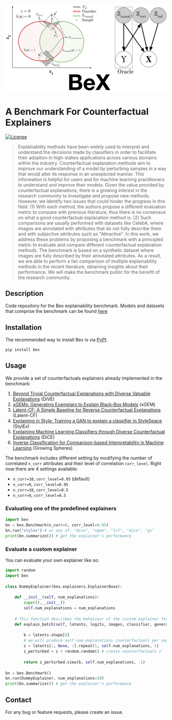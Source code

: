 <img src="images/cover.svg" alt="Main figure">

# A Benchmark For Counterfactual Explainers

[![License](https://img.shields.io/badge/License-Apache%202.0-blue.svg)](https://opensource.org/licenses/Apache-2.0) 

>Explainability methods have been widely used to interpret and understand the decisions made by classifiers in order to facilitate their adoption in high-stakes applications across various domains within the industry. Counterfactual explanation methods aim to improve our understanding of a model by perturbing samples in a way that would alter its response in an unexpected manner. This information is helpful for users and for machine learning practitioners to understand and improve their models. Given the value provided by counterfactual explanations, there is a growing interest in the research community to investigate and propose new methods. However, we identify two issues that could hinder the progress in this field. (1) With each  method, the authors propose a different evaluation metric to compare with previous literature, thus there is no consensus on what a good counterfactual explanation method is. (2) Such comparisons are usually performed with datasets like CelebA, where images are annotated with attributes that do not fully describe them and with subjective attributes such as "Attractive". In this work, we address these problems by proposing a benchmark with a principled metric to evaluate and compare different counterfactual explanation methods. The benchmark is based on a synthetic dataset where images are fully described by their annotated attributes. As a result, we are able to perform a fair comparison of multiple explainability methods in the recent literature, obtaining insights about their performance. We will make the benchmark public for the benefit of the research community.


## Description 

Code repository for the Bex explainability benchmark. Models and datasets that comprise the benchmark can be found [here](https://zenodo.org/record/6616598)


## Installation

The recommended way to install Bex is via [PyPI](https://pypi.org/project/bex/).

```bash
pip install bex
```


## Usage
We provide a set of counterfactuals explainers already implemented in the benchmark:

1. [Beyond Trivial Counterfactual Explanations with Diverse Valuable Explanations](https://arxiv.org/abs/2103.10226) (DiVE)
2. [xGEMs: Generating Examplars to Explain Black-Box Models](https://arxiv.org/abs/1806.08867) (xGEM)
3. [Latent-CF: A Simple Baseline for Reverse Counterfactual Explanations](https://arxiv.org/abs/2012.09301) (Latent-CF)
4. [Explaining in Style: Training a GAN to explain a classifier in StyleSpace](https://arxiv.org/abs/2104.13369) (StylEx)
5. [Explaining Machine Learning Classifiers through Diverse Counterfactual Explanations](https://arxiv.org/abs/1905.07697) (DiCE)
6. [Inverse Classification for Comparison-based Interpretability in Machine Learning](https://arxiv.org/abs/1712.08443) (Growing Spheres)


The benchmark includes different setting by modifying the number of correlated
`n_corr` attributes and their level of correlation `corr_level`. Right now there are 4 settings available:

* `n_corr=10`, `corr_level=0.95` (default)
* `n_corr=6`, `corr_level=0.95` 
* `n_corr=10`, `corr_level=0.5` 
* `n_corr=6`, `corr_level=0.5`


### Evaluating one of the predefined explainers

```python
import bex
bn = bex.Benchmark(n_corr=6, corr_level=0.95)
bn.run("stylex") # or any of: "dive", "xgem", "lcf", "dice", "gs"
print(bn.summarize()) # get the explainer's performance
```


### Evaluate a custom explainer

You can evaluate your own explainer like so:

```python
import random
import bex

class DummyExplainer(bex.explainers.ExplainerBase):

    def __init__(self, num_explanations):
        super().__init__()
        self.num_explanations = num_explanations

    # This function describes the behaviour of the custom explainer for a given batch
    def explain_batch(self, latents, logits, images, classifier, generator):

        b = latents.shape[0]
        # we will produce self.num_explanations counterfactuals per sample
        z = latents[:, None, :].repeat(1, self.num_explanations, 1)
        z_perturbed = z + random.random() # create counterfactuals z'

        return z_perturbed.view(b, self.num_explanations, -1)

bn = bex.Benchmark()
bn.run(DummyExplainer, num_explanations=10)
print(bn.summarize()) # get the explainer's performance
```
## Contact 

For any bug or feature requests, please create an issue.
